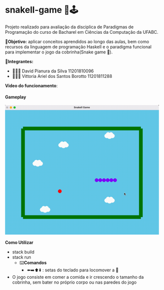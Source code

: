 # snakell-game 🐍🕹

Projeto realizado para avaliação da disciplica de Paradigmas de Programação do curso de Bacharel em Ciências da Computação da UFABC. 

🎯**Objetivo:** aplicar conceitos aprendidos ao longo das aulas, bem como recursos da linguagem de programação Haskell e o paradigma funcional para implementar o jogo da cobrinha(Snake game 🐍).

👥**Integrantes:**
- 👨🏻‍💻 David Pianura da Silva                 11201810096
- 👩🏻‍💻 Vittoria Ariel dos Santos Borotto      11201811288

**Video do funcionamento**: <link>

#### Gameplay

![Gameplay gif](gameplay.gif)

**Como Utilizar**           
- stack build
- stack run
    - ⌨️**Comandos**
      - ⬅️➡️⬆️⬇️ : setas do teclado para locomover a 🐍
- O jogo consiste em comer a comida e ir crescendo o tamanho da cobrinha, sem bater no próprio corpo ou nas paredes do jogo

